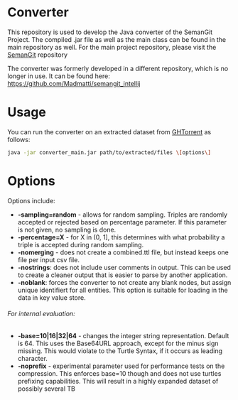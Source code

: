 # Converter
This repository is used to develop the Java converter of the SemanGit Project. The compiled .jar file as well as the main class can be found in the main repository as well.
For the main project repository, please visit the [SemanGit](https://github.com/SemanGit/SemanGit) repository

The converter was formerly developed in a different repository, which is no longer in use. It can be found here: https://github.com/Madmatti/semangit_intellij

# Usage
You can run the converter on an extracted dataset from [GHTorrent](www.ghtorrent.org) as follows:
```sh
java -jar converter_main.jar path/to/extracted/files \[options\]
```

# Options
Options include:
- **-sampling=random** - allows for random sampling. Triples are randomly accepted or rejected based on percentage parameter. If this parameter is not given, no sampling is done. 
- **-percentage=X** - for X in (0, 1\], this determines with what probability a triple is accepted during random sampling.
- **-nomerging** - does not create a combined.ttl file, but instead keeps one file per input csv file.
- **-nostrings**: does not include user comments in output. This can be used to create a cleaner output that is easier to parse by another application.
- **-noblank**: forces the converter to not create any blank nodes, but assign unique identifiert for all entities. This option is suitable for loading in the data in key value store.
###### For internal evaluation:
- **-base=10|16|32|64** - changes the integer string representation. Default is 64. This uses the Base64URL approach, except for the minus sign missing. This would violate to the Turtle Syntax, if it occurs as leading character.
- **-noprefix** - experimental parameter used for performance tests on the compression. This enforces base=10 though and does not use turtles prefixing capabilities. This will result in a highly expanded dataset of possibly several TB
